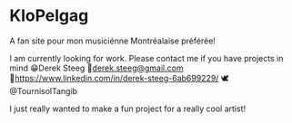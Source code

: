 # KloPelgag
A fan site pour mon musiciénne Montréalaise préférée! 

I am currently looking for work. Please contact me if you have projects in mind
    😁Derek Steeg
    📨derek.steeg@gmail.com
    🔗https://www.linkedin.com/in/derek-steeg-6ab699229/
    🕊️@TournisolTangib


I just really wanted to make a fun project for a really cool artist!

